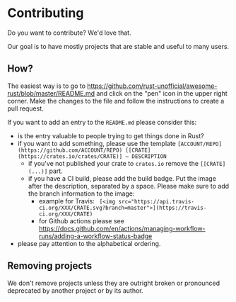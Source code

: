 # Contributing

Do you want to contribute? We'd love that.

Our goal is to have mostly projects that are stable and useful to many users.

## How?

The easiest way is to go to https://github.com/rust-unofficial/awesome-rust/blob/master/README.md and click on the "pen" icon in the upper right corner. Make the changes to the file and follow the instructions to create a pull request.

If you want to add an entry to the `README.md` please consider this:

- is the entry valuable to people trying to get things done in Rust?
- if you want to add something, please use the template `[ACCOUNT/REPO](https://github.com/ACCOUNT/REPO) [[CRATE](https://crates.io/crates/CRATE)] — DESCRIPTION`
    * if you've not published your crate to `crates.io` remove the `[[CRATE](...)]` part.
    * if you have a CI build, please add the build badge. Put the image after the description, separated by a space. Please make sure to add the branch information to the image:
       * example for Travis: ` [<img src="https://api.travis-ci.org/XXX/CRATE.svg?branch=master">](https://travis-ci.org/XXX/CRATE)`
       * for Github actions please see https://docs.github.com/en/actions/managing-workflow-runs/adding-a-workflow-status-badge
- please pay attention to the alphabetical ordering.


## Removing projects

We don't remove projects unless they are outright broken or pronounced deprecated by another project or by its author.
